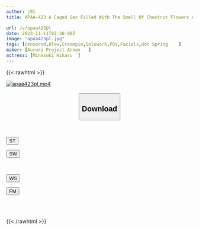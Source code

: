```yaml
---
author: j91
title: APAA-423 A Caged Sex Filled With The Smell Of Chestnut Flowers And Love Juices. Hikaru Minazuki

url: /v/apaa423pl
date: 2023-11-11T02:30:00Z
image: "apaa423pl.jpg"
tags: [Censored,Blow,Creampie,Solowork,POV,Facials,Hot Spring	 ]
maker: [Aurora Project Annex   ]
actress: [Minasuki Hikaru  ]
---
```



{{< rawhtml >}}

<div class="video" data-videoid="mvBJXW1zDjHbKGg">
    <a href="javascript:;">
        <img src="https://my.j91.asia/v/apaa423pl/apaa423pl.jpg" width="WIDTH" height="HEIGHT" alt="apaa423pl.mp4" loading="lazy">
    </a>
</div>

<script type="text/javascript" src="https://j91.asia/asset/on-demand-st.js"></script>

<br>
  <link rel="stylesheet" href="https://j91.asia/asset/bs5.css">
  
  <center>
  <button class="btn btn-primary" type="button" data-bs-toggle="collapse" data-bs-target=".multi-collapse" aria-expanded="false" aria-controls="multiCollapseExample1 multiCollapseExample2"><h2>Download</h2></button></center>
</p>
<div class="row">
  <div class="col">
    <div class="collapse multi-collapse" id="multiCollapseExample1">
      <div class="card card-body">
	      	      <br>
<div class="buttons">  
<p><a href="https://streamtape.to/v/mvBJXW1zDjHbKGg" target="_blank"><button class="btn-hover color-3"><i class="fa fa-download"></i> ST</button></a></p>
<p><a href="https://sfastwish.com/zr2aethr7dn2" target="_blank"><button class="btn-hover color-2"><i class="fa fa-download"></i> SW</button></a></p></div>
    </div>
  </div>
</div>
  <div class="col">
    <div class="collapse multi-collapse" id="multiCollapseExample2">
      <div class="card card-body">
	      <br>
<div class="buttons">
<p><a href="javascript:;" target="_blank"><button class="btn-hover color-9"><i class="fa fa-download"></i> WS</button></a></p>
<p><a href="javascript:;" target="_blank"><button class="btn-hover color-8"><i class="fa fa-download"></i> FM</button></a></p></div>
<br><br>
      </div>
    </div>
  </div>
</div>

{{< /rawhtml >}}

